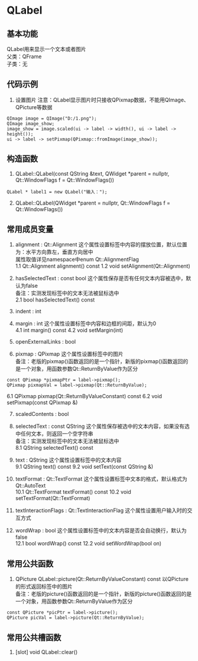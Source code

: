 # QLabel

## 基本功能
QLabel用来显示一个文本或者图片  
父类：QFrame  
子类：无  


## 代码示例
1. 设置图片
注意：QLabel显示图片时只接收QPixmap数据，不能用QImage、QPicture等数据  
```
QImage image = QImage("D:/1.png");
QImage image_show;
image_show = image.scaled(ui -> label -> width(), ui -> label -> height());
ui -> label -> setPixmap(QPixmap::fromImage(image_show));
```


## 构造函数
1. QLabel::QLabel(const QString &text, QWidget \*parent = nullptr, Qt::WindowFlags f = Qt::WindowFlags())
```
QLabel * label1 = new QLabel("输入：");
```

2. QLabel::QLabel(QWidget \*parent = nullptr, Qt::WindowFlags f = Qt::WindowFlags())


## 常用成员变量
1. alignment : Qt::Alignment
这个属性设置标签中内容的摆放位置，默认位置为：水平方向靠左，垂直方向居中  
属性取值详见namespace中enum Qt::AlignmentFlag  
1.1 Qt::Alignment alignment() const
1.2 void setAlignment(Qt::Alignment)

2. hasSelectedText : const bool
这个属性保存是否有任何文本内容被选中，默认为false  
备注：实测发现标签中的文本无法被鼠标选中  
2.1  bool hasSelectedText() const

3. indent : int

4. margin : int
这个属性设置标签中内容和边框的间距，默认为0  
4.1 int margin() const
4.2 void setMargin(int)

5. openExternalLinks : bool

6. pixmap : QPixmap
这个属性设置标签中的图片  
备注：老版的pixmap()函数返回的是一个指针，新版的pixmap()函数返回的是一个对象，用函数参数Qt::ReturnByValue作为区分  
```
const QPixmap *pixmapPtr = label->pixmap();
QPixmap pixmapVal = label->pixmap(Qt::ReturnByValue);
```
6.1 QPixmap pixmap(Qt::ReturnByValueConstant) const
6.2 void setPixmap(const QPixmap &)

7. scaledContents : bool

8. selectedText : const QString
这个属性保存被选中的文本内容，如果没有选中任何文本，则返回一个空字符串  
备注：实测发现标签中的文本无法被鼠标选中  
8.1 QString selectedText() const

9. text : QString
这个属性设置标签中的文本内容  
9.1 QString text() const
9.2 void setText(const QString &)

10. textFormat : Qt::TextFormat
这个属性设置标签中文本的格式，默认格式为Qt::AutoText  
10.1 Qt::TextFormat textFormat() const
10.2 void setTextFormat(Qt::TextFormat)

11. textInteractionFlags : Qt::TextInteractionFlag
这个属性设置用户输入时的交互方式  

12. wordWrap : bool
这个属性设置标签中的文本内容是否会自动换行，默认为false  
12.1 bool wordWrap() const
12.2 void setWordWrap(bool on)


## 常用公共函数
1. QPicture QLabel::picture(Qt::ReturnByValueConstant) const
以QPicture的形式返回标签中的图片  
备注：老版的picture()函数返回的是一个指针，新版的picture()函数返回的是一个对象，用函数参数Qt::ReturnByValue作为区分  
```
const QPicture *picPtr = label->picture();
QPicture picVal = label->picture(Qt::ReturnByValue);
```


## 常用公共槽函数
1. [slot] void QLabel::clear()


